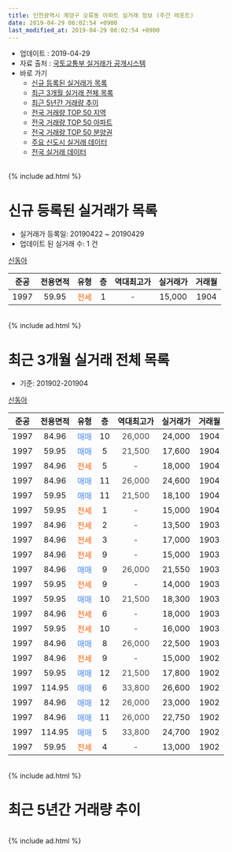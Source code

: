 ```yaml
---
title: 인천광역시 계양구 오류동 아파트 실거래 정보 (주간 레포트)
date: 2019-04-29 06:02:54 +0900
last_modified_at: 2019-04-29 06:02:54 +0900
---
```


* 업데이트 : 2019-04-29
* 자료 출처 : [국토교통부 실거래가 공개시스템](http://rt.molit.go.kr)
* 바로 가기
    * [신규 등록된 실거래가 목록](#신규-등록된-실거래가-목록)
    * [최근 3개월 실거래 전체 목록](#최근-3개월-실거래-전체-목록)
    * [최근 5년간 거래량 추이](#최근-5년간-거래량-추이)
    * [전국 거래량 TOP 50 지역](https://inasie.github.io/apt-trade-info/최근-3개월-전국에서-가장-거래가-많이-발생한-지역)
    * [전국 거래량 TOP 50 아파트](https://inasie.github.io/apt-trade-info/최근-3개월-전국에서-가장-거래가-많이-발생한-아파트)
    * [전국 거래량 TOP 50 분양권](https://inasie.github.io/apt-trade-info/최근-3개월-전국에서-가장-거래가-많이-발생한-분양권)
    * [주요 신도시 실거래 데이터](https://inasie.github.io/apt-trade-info/주요-신도시)
    * [전국 실거래 데이터](https://inasie.github.io/apt-trade-info/전국)
<br>
{% include ad.html %}
<br>

# 신규 등록된 실거래가 목록
* 실거래가 등록일: 20190422 ~ 20190429
* 업데이트 된 실거래 수: 1 건


[신동아](https://search.naver.com/search.naver?query=%EC%9D%B8%EC%B2%9C%EA%B4%91%EC%97%AD%EC%8B%9C+%EA%B3%84%EC%96%91%EA%B5%AC+%EC%98%A4%EB%A5%98%EB%8F%99+%EC%8B%A0%EB%8F%99%EC%95%84)

|준공|전용면적|유형|층|역대최고가|실거래가|거래월|
|:---:|:---:|:---:|:---:|:---:|:---:|:---:|
|1997|59.95|<span style="color:#ff5a00">전세</span>|1|<span style="color:#444444">-</span>|15,000|1904|


<br>
{% include ad.html %}
<br>

# 최근 3개월 실거래 전체 목록
* 기준: 201902-201904


[신동아](https://search.naver.com/search.naver?query=%EC%9D%B8%EC%B2%9C%EA%B4%91%EC%97%AD%EC%8B%9C+%EA%B3%84%EC%96%91%EA%B5%AC+%EC%98%A4%EB%A5%98%EB%8F%99+%EC%8B%A0%EB%8F%99%EC%95%84)

|준공|전용면적|유형|층|역대최고가|실거래가|거래월|
|:---:|:---:|:---:|:---:|:---:|:---:|:---:|
|1997|84.96|<span style="color:#4285f3">매매</span>|10|<span style="color:#444444">26,000</span>|24,000|1904|
|1997|59.95|<span style="color:#4285f3">매매</span>|5|<span style="color:#444444">21,500</span>|17,600|1904|
|1997|84.96|<span style="color:#ff5a00">전세</span>|5|<span style="color:#444444">-</span>|18,000|1904|
|1997|84.96|<span style="color:#4285f3">매매</span>|11|<span style="color:#444444">26,000</span>|24,600|1904|
|1997|59.95|<span style="color:#4285f3">매매</span>|11|<span style="color:#444444">21,500</span>|18,100|1904|
|1997|59.95|<span style="color:#ff5a00">전세</span>|1|<span style="color:#444444">-</span>|15,000|1904|
|1997|84.96|<span style="color:#ff5a00">전세</span>|2|<span style="color:#444444">-</span>|13,500|1903|
|1997|84.96|<span style="color:#ff5a00">전세</span>|3|<span style="color:#444444">-</span>|17,000|1903|
|1997|84.96|<span style="color:#ff5a00">전세</span>|9|<span style="color:#444444">-</span>|15,000|1903|
|1997|84.96|<span style="color:#4285f3">매매</span>|9|<span style="color:#444444">26,000</span>|21,550|1903|
|1997|59.95|<span style="color:#ff5a00">전세</span>|9|<span style="color:#444444">-</span>|14,000|1903|
|1997|59.95|<span style="color:#4285f3">매매</span>|10|<span style="color:#444444">21,500</span>|18,300|1903|
|1997|84.96|<span style="color:#ff5a00">전세</span>|6|<span style="color:#444444">-</span>|18,000|1903|
|1997|59.95|<span style="color:#ff5a00">전세</span>|10|<span style="color:#444444">-</span>|16,000|1903|
|1997|84.96|<span style="color:#4285f3">매매</span>|8|<span style="color:#444444">26,000</span>|22,500|1903|
|1997|84.96|<span style="color:#ff5a00">전세</span>|9|<span style="color:#444444">-</span>|15,000|1902|
|1997|59.95|<span style="color:#4285f3">매매</span>|12|<span style="color:#444444">21,500</span>|17,800|1902|
|1997|114.95|<span style="color:#4285f3">매매</span>|6|<span style="color:#444444">33,800</span>|26,600|1902|
|1997|84.96|<span style="color:#4285f3">매매</span>|12|<span style="color:#444444">26,000</span>|23,000|1902|
|1997|84.96|<span style="color:#4285f3">매매</span>|11|<span style="color:#444444">26,000</span>|22,750|1902|
|1997|114.95|<span style="color:#4285f3">매매</span>|5|<span style="color:#444444">33,800</span>|24,700|1902|
|1997|59.95|<span style="color:#ff5a00">전세</span>|4|<span style="color:#444444">-</span>|13,000|1902|


<br>
{% include ad.html %}
<br>

# 최근 5년간 거래량 추이


<div style="width:100%;">
    <canvas id="deal_progress" height="200"></canvas>
</div>

<script>
new Chart(document.getElementById("deal_progress"), {
    type: 'line',
    data: {
        labels: ['201404','201405','201406','201407','201408','201409','201410','201411','201412','201501','201502','201503','201504','201505','201506','201507','201508','201509','201510','201511','201512','201601','201602','201603','201604','201605','201606','201607','201608','201609','201610','201611','201612','201701','201702','201703','201704','201705','201706','201707','201708','201709','201710','201711','201712','201801','201802','201803','201804','201805','201806','201807','201808','201809','201810','201811','201812','201901','201902','201903','201904'],
        datasets: [{
            label: '매매',
            pointRadius: 1,
            data: [8, 7, 12, 8, 12, 14, 10, 4, 5, 6, 15, 23, 8, 9, 10, 8, 13, 10, 12, 10, 3, 5, 7, 6, 4, 7, 8, 9, 4, 17, 12, 4, 6, 2, 6, 4, 5, 12, 6, 6, 7, 7, 7, 5, 2, 7, 2, 4, 4, 3, 4, 4, 6, 3, 4, 2, 3, 7, 5, 3, 4],
            borderColor: "rgba(255, 201, 14, 1)",
            backgroundColor: "rgba(255, 201, 14, 0.5)",
            fill: false,
            lineTension: 0
        },{
            label: '전월세',
            pointRadius: 1,
            data: [10, 3, 5, 6, 7, 7, 6, 3, 2, 1, 3, 6, 6, 7, 7, 6, 6, 4, 4, 4, 6, 2, 9, 7, 7, 5, 5, 8, 4, 5, 6, 4, 6, 2, 4, 7, 3, 2, 6, 2, 3, 4, 4, 2, 2, 7, 8, 6, 3, 3, 6, 3, 3, 4, 3, 3, 2, 3, 2, 6, 2],
            borderColor: "rgba(0, 141, 185, 1)",
            backgroundColor: "rgba(0, 141, 185, 0.5)",
            fill: false,
            lineTension: 0
        }
        ]
    },
    options: {
        responsive: true,
        title: {
            display: false
        },
        tooltips: {
            mode: 'index',
            intersect: false
        },
        hover: {
            mode: 'nearest',
            intersect: true
        },
        scales: {
            xAxes: [{
                display: true,
                scaleLabel: {
                    display: true,
                    labelString: '년/월'
                }
            }],
            yAxes: [{
                display: true,
                ticks: {
                    suggestedMin: 0,
                },
                scaleLabel: {
                    display: true,
                    labelString: '실거래 수'
                }
            }]
        }
    }
});

</script>


<br>
{% include ad.html %}
<br>


